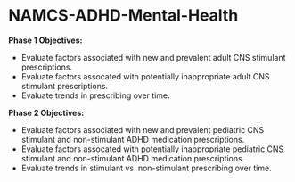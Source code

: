 # NAMCS-ADHD-Mental-Health

**Phase 1 Objectives:**
 - Evaluate factors associated with new and prevalent adult CNS stimulant prescriptions.
 - Evaluate factors assocated with potentially inappropriate adult CNS stimulant prescriptions.
 - Evaluate trends in prescribing over time.

**Phase 2 Objectives:**
 - Evaluate factors associated with new and prevalent pediatric CNS stimulant and non-stimulant ADHD medication prescriptions.
 - Evaluate factors assocated with potentially inappropriate pediatric CNS stimulant and non-stimulant ADHD medication prescriptions.
 - Evaluate trends in stimulant vs. non-stimulant prescribing over time.

